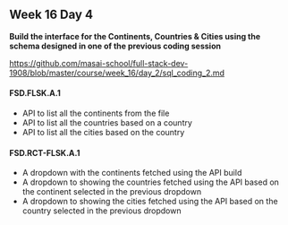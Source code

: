## Week 16 Day 4

**Build the interface for the Continents, Countries & Cities using the schema designed in one of the previous coding session**

https://github.com/masai-school/full-stack-dev-1908/blob/master/course/week_16/day_2/sql_coding_2.md

#### FSD.FLSK.A.1

- API to list all the continents from the file
- API to list all the countries based on a country
- API to list all the cities based on the country

#### FSD.RCT-FLSK.A.1

- A dropdown with the continents fetched using the API build 
- A dropdown to showing the countries fetched using the API based on the continent selected in the previous dropdown
- A dropdown to showing the cities fetched using the API based on the country selected in the previous dropdown

